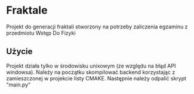 # Fraktale

Projekt do generacji fraktali stworzony na potrzeby zaliczenia egzaminu z przedmiotu Wstęp Do Fizyki

## Użycie

Projekt działa tylko w środowisku unixowym (ze względu na błąd API windowsa). Należy na początku skompilować backend korzystając z zamieszczonej w projekcie listy CMAKE. Następnie należy odpalić skrypt "main.py"
